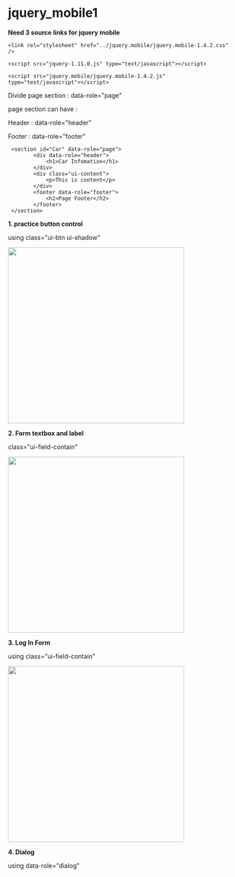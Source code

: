 # jquery_mobile1

<b>Need 3 source links for jquery mobile </b>

    <link rel="stylesheet" href="../jquery.mobile/jquery.mobile-1.4.2.css" />

    <script src="jquery-1.11.0.js" type="text/javascript"></script>

    <script src="jquery.mobile/jquery.mobile-1.4.2.js" type="text/javascript"></script>


Divide page section : data-role="page"

page section can have : 

Header : data-role="header"

Footer : data-role="footer"

     <section id="Car" data-role="page">
            <div data-role="header">
                <h1>Car Infomation</h1>		
            </div>
            <div class="ui-content">
                <p>This is content</p>           
            </div>
            <footer data-role="footer">
                <h2>Page Footer</h2>
            </footer>
     </section>
 

<b>1.  practice button control</b>

using class="ui-btn ui-shadow"

<image src='jquery_button_car_page.JPG' width='400px'>


<b>2. Form textbox and label</b>

class="ui-field-contain"

<image src='jquery_button_car_form.JPG' width='400px'>
  
  
<b>3. Log In Form  </b>

using class="ui-field-contain"

<image src='jquery_login.JPG' width='400px'>
    
    
<b>4. Dialog </b>

using   data-role="dialog" 
